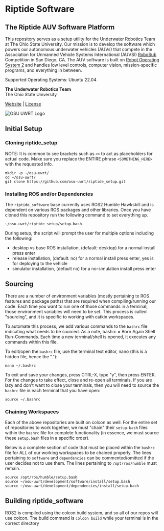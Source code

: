 # Riptide Software

## The Riptide AUV Software Platform

This repository serves as a setup utility for the Underwater Robotics Team at The Ohio State University. Our mission is to develop the software which powers our autonomous underwater vehicles \(AUVs\) that compete in the Association for Unmanned Vehicle Systems International \(AUVSI\) [RoboSub](https://robonation.org/programs/robosub/) Competition in San Diego, CA. The AUV software is built on [Robot Operating System 2](http://www.ros.org/) and handles low level controls, computer vision, mission-specific programs, and everything in between.

Supported Operating Systems: Ubuntu 22.04

**The Underwater Robotics Team**  
The Ohio State University

[Website](https://org.osu.edu/osu-uwrt/) \| [License](https://github.com/osu-uwrt/riptide_software/tree/fac98cfa750df74dbb107f83064c3767e6346cc4/LICENSE/README.md)

![OSU UWRT Logo](logos/UWRT_Logo_small.png)

## Initial Setup

### Cloning riptide\_setup

NOTE: It is common to see brackets such as `<>` to act as placeholders for actual code. Make sure you replace the ENTIRE phrase `<SOMETHING_HERE>` with the requested info.

```text
mkdir -p ~/osu-uwrt/
cd ~/osu-uwrt/
git clone https://github.com/osu-uwrt/riptide_setup.git
```

### Installing ROS and/or Dependencies

The `riptide_software` base currently uses ROS2 Humble Hawksbill and is dependent on various ROS packages and other libraries. Once you have cloned this repository run the following command to set everything up.
```
~/osu-uwrt/riptide_setup/setup.bash
```
During setup, the script will prompt the user for multiple options including the following:
* desktop vs base ROS installation, (default: desktop) for a normal install press enter
* release installation, (default: no) for a normal install press enter, yes is for deploying to the vehicle
* simulator installation, (default no) for a no-simulation install press enter

## Sourcing

There are a number of environment variables \(mostly pertaining to ROS features and package paths\) that are required when compiling/running our code. Each time you want to run one of those commands in a terminal, those environment variables will need to be set. This process is called "sourcing", and it is specific to working with catkin workspaces.

To automate this process, we add various commands to the `bashrc` file indicating what needs to be sourced. As a note, bashrc = Born Again Shell Run-Commands. Each time a new terminal/shell is opened, it executes any commands within this file.

To edit/open the `bashrc` file, use the terminal text editor, nano \(this is a hidden file, hence the "."\):

```text
nano ~/.bashrc
```

To exit and save your changes, press CTRL-X, type "y", then press ENTER. For the changes to take effect, close and re-open all terminals. If you are lazy and don't want to close your terminals, then you will need to source the `bashrc` file in each terminal that you have open:

```text
source ~/.bashrc
```

### Chaining Workspaces

Each of the above repositories are built on colcon as well. For the entire set of repositories to work together, we must "chain" their `setup.bash` files within the `bashrc` file for complete functionality \(in essence, we must source these `setup.bash` files in a specific order\).

Below is a complete section of code that must be placed within the `bashrc` file for ALL of our working workspaces to be chained properly. The lines pertaining to `software` and `dependencies` can be commented/omitted if the user decides not to use them. The lines pertaining to `/opt/ros/humble` must remain.

```text
source /opt/ros/humble/setup.bash
source ~/osu-uwrt/development/software/install/setup.bash
source ~/osu-uwrt/development/dependencies/install/setup.bash
```

## Building riptide\_software

ROS2 is compiled using the colcon build system, and so all of our repos will use colcon. The build command is  `colcon build` while your terminal is in the correct directory